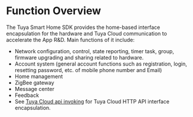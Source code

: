 # Function Overview

The Tuya Smart Home SDK provides the home-based interface encapsulation for the hardware and Tuya Cloud communication to accelerate the App R&D. Main functions of it include:

- Network configuration, control, state reporting, timer task, group, firmware upgrading and sharing related to hardware.
- Account system (general account functions such as registration, login, resetting password, etc. of mobile phone number and Email)
- Home management
- ZigBee gateway
- Message center
- Feedback
- See [Tuya Cloud api invoking](https://docs.tuya.com/cn/cloudapi/appAPI/index.html) for Tuya Cloud HTTP API interface encapsulation.
